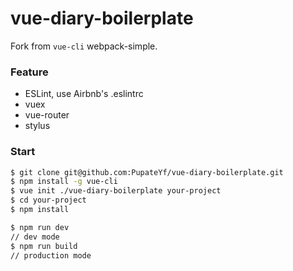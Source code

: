 # vue-diary-boilerplate

Fork from `vue-cli` webpack-simple.

### Feature
- ESLint, use Airbnb's .eslintrc
- vuex
- vue-router
- stylus

### Start

```bash
$ git clone git@github.com:PupateYf/vue-diary-boilerplate.git
$ npm install -g vue-cli
$ vue init ./vue-diary-boilerplate your-project
$ cd your-project
$ npm install

$ npm run dev
// dev mode
$ npm run build
// production mode
```
